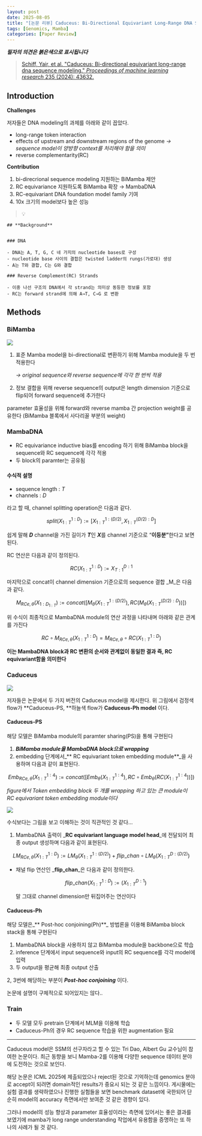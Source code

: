 ```yaml
---
layout: post
date: 2025-08-05
title: "[논문 리뷰] Caduceus: Bi-Directional Equivariant Long-Range DNA Sequence Modeling"
tags: [Genomics, Mamba]
categories: [Paper Review]
---
```


<span class="notion-red">_**필자의 의견은 붉은색으로 표시됩니다**_</span>


> [Schiff, Yair, et al. "Caduceus: Bi-directional equivariant long-range dna sequence modeling." ](https://pmc.ncbi.nlm.nih.gov/articles/PMC12189541/)[_Proceedings of machine learning research_](https://pmc.ncbi.nlm.nih.gov/articles/PMC12189541/)[ 235 (2024): 43632.](https://pmc.ncbi.nlm.nih.gov/articles/PMC12189541/)



## Introduction


**Challenges**


저자들은 DNA modeling의 과제를 아래와 같이 꼽았다.

- long-range token interaction
- effects of upstream and downstream regions of the genome 
_→ sequence model이 양방향 context를 처리해야 함을 의미_
- reverse complementarity(RC)

**Contribution**

1. bi-direcrional sequence modeling 지원하는 BiMamba 제안
1. RC equivariance 지원하도록 BiMamba 확장 → MambaDNA
1. RC-equivariant DNA foundation model family 기여
1. 10x 크기의 model보다 높은 성능

> 💡 


	## **Background**


	### DNA

	- DNA는 A, T, G, C 네 가지의 nucleotide bases로 구성
	- nucleotide base 사이의 결합은 twisted ladder의 rungs(가로대) 생성
	- A는 T와 결합, C는 G와 결합

	### Reverse Complement(RC) Strands

	- 이중 나선 구조의 DNA에서 각 strand는 의미상 동등한 정보를 포함
	- RC는 forward strand에 의해 A→T, C→G 로 변환


## Methods



### BiMamba


![](https://prod-files-secure.s3.us-west-2.amazonaws.com/542b861c-36a8-4051-84e5-8804b6728dba/2c247d59-7815-4980-99f0-8f0d21f445a7/image.png?X-Amz-Algorithm=AWS4-HMAC-SHA256&X-Amz-Content-Sha256=UNSIGNED-PAYLOAD&X-Amz-Credential=ASIAZI2LB4666MMPNUAG%2F20250813%2Fus-west-2%2Fs3%2Faws4_request&X-Amz-Date=20250813T181256Z&X-Amz-Expires=3600&X-Amz-Security-Token=IQoJb3JpZ2luX2VjEOn%2F%2F%2F%2F%2F%2F%2F%2F%2F%2FwEaCXVzLXdlc3QtMiJHMEUCIC2EvHSzyuC4QkKdi5DUm3wZHvneLFiX4LgGKN1%2FEtYNAiEA%2Bq4dSIime8Yx8e1S%2F1FKJuB9XKFuoutc6PxV44kME7Qq%2FwMIMhAAGgw2Mzc0MjMxODM4MDUiDNrJ9%2FA7UxCDEaKR8yrcAzBfMML6nz7QGR9Pm%2BuPgi4g85IkYpzQInx1YWbOOZOSOmdpZnpWlTtkXZg9ukq8PFmrCc0dIGf1phqy5YuYorX%2F4ZYLF3pL2YuFcY9gk5aXY465zVYB%2Fy0PjPDD58t1m7HWy9KHRKMjjNKlBYM4vP9fo01FYVZPzsRXO5XXo2TAT7k7jk4CFYGJs7%2BkJad85qY0D0cAg0bt1L08Uaz%2FPYkyDellzWbCAd2LFi9KCXAu5dUnOXLgmMBug%2FwWNN8IsmV6ZDldgSI7imxMbmYH8DWsAU4OC3g3mjDfVgEuaHtzlCT2lL2sC5jppFl9h5EEi0q79RFrk6RyPH5He2ksIlrL4mQDyZ9gw37IvnIGAEsPDvxeqy1aeNpVqLkAVORpcg4PNPGLI1tWu6gnQqGaotieO4%2BwFOyaA%2BqgjR%2FCNZ8Vcav8eC7tPHtHMpg2MSPoNkmobQ1eOS%2F59SvQoRMhuzw4R2eKS70KDCBg5hkuMyxrl4VcPZjxq%2F4rOA%2F7B5SIc2xgDtK9dTfQmmWFJCUwA5yspf%2BuFSuiAziND7K%2Bi0%2FzEVFqJjblSlqWkZIfu05GwJfhyQ3CmEsjdVfUQkYzKiFwaA23NOnxbbV0CgTt6E%2B5NDYLyTpJTX%2BpdKRBMNeF88QGOqUBsflagBMUCXcIdpt5RcbUAxB5CsIVxgCEfpjoJtWQ0ASI1cLVo6ddNJperj%2FCTHWxwv63eTgEsoP0vG31l2rArVI%2B3kwuVOUcqIY7hlfWdueZWIVy8C2%2B3wvdabkM3IImWBKzca8qkKxsHlP7KuktUYRaAvrOQ4ElErPlKftTsyIw5p6zXPGa5gtN0y2%2BWz%2Fj61TuZUAikhH3xL%2Bt540NyRTwk%2BFu&X-Amz-Signature=eee533f842c3fd85ab506aa8306d645f408bb36edb238f908b5e2c7f2ff14b16&X-Amz-SignedHeaders=host&x-amz-checksum-mode=ENABLED&x-id=GetObject)

1. 표준 Mamba model을 bi-directional로 변환하기 위해 Mamba module을 두 번 적용한다

	_→ original sequence와 reverse sequence에 각각 한 번씩 적용_

1. 정보 결합을 위해 reverse sequence의 output은 length dimension 기준으로 flip되어 forward sequence에 추가한다

parameter 효율성을 위해 forward와 reverse mamba 간 projection weight를 공유한다 (BiMamba 블록에서 사다리꼴 부분의 weight)



### MambaDNA

- RC equivariance inductive bias를 encoding 하기 위해 BiMamba block을 sequence와 RC sequence에 각각 적용
- 두 block의 paramter는 공유됨


#### 수식적 설명

- sequence length : _T_
- channels : _D_

라고 할 때,  channel splitting operation은 다음과 같다.


$$
split(X^{1:D}_{1:T}):=[X^{1:(D/2)}_{1:T},X^{(D/2):D}_{1:T}]
$$


<span class="notion-red">쉽게 말해 </span><span class="notion-red">_**D**_</span><span class="notion-red"> channel을 가진 길이가 </span><span class="notion-red">_**T**_</span><span class="notion-red">인 </span><span class="notion-red">_**X**_</span><span class="notion-red">를 channel 기준으로 “</span><span class="notion-red">**이등분”**</span><span class="notion-red">한다고 보면 된다.</span>


RC 연산은 다음과 같이 정의된다.


$$
RC(X^{1:D}_{1:T}):=X^{D:1}_{T:1}
$$


마지막으로 concat이 channel dimension 기준으로의 sequence 결합 _M_은 다음과 같다.


$$
M_{RCe,\theta}(X_{1:D_{1:T}}):=concat([M_{\theta}(X^{1:(D/2)}_{1:T}),RC(M_{\theta}(X^{(D/2):D}_{1:T}))])
$$


위 수식이 최종적으로 MambaDNA module의 연산 과정을 나타내며 아래와 같은 관계를 가진다


$$
RC\circ M_{RCe,\theta}(X^{1:D}_{1:T}) = M_{RCe,\theta} \circ RC(X^{1:D}_{1:T})
$$


**이는 MambaDNA block과 RC 변환의 순서와 관계없이 동일한 결과 즉, RC equivariant함을 의미한다**



### Caduceus


![](https://prod-files-secure.s3.us-west-2.amazonaws.com/542b861c-36a8-4051-84e5-8804b6728dba/f94a60d7-8145-473b-aef9-7c68d3ec604a/image.png?X-Amz-Algorithm=AWS4-HMAC-SHA256&X-Amz-Content-Sha256=UNSIGNED-PAYLOAD&X-Amz-Credential=ASIAZI2LB4666MMPNUAG%2F20250813%2Fus-west-2%2Fs3%2Faws4_request&X-Amz-Date=20250813T181256Z&X-Amz-Expires=3600&X-Amz-Security-Token=IQoJb3JpZ2luX2VjEOn%2F%2F%2F%2F%2F%2F%2F%2F%2F%2FwEaCXVzLXdlc3QtMiJHMEUCIC2EvHSzyuC4QkKdi5DUm3wZHvneLFiX4LgGKN1%2FEtYNAiEA%2Bq4dSIime8Yx8e1S%2F1FKJuB9XKFuoutc6PxV44kME7Qq%2FwMIMhAAGgw2Mzc0MjMxODM4MDUiDNrJ9%2FA7UxCDEaKR8yrcAzBfMML6nz7QGR9Pm%2BuPgi4g85IkYpzQInx1YWbOOZOSOmdpZnpWlTtkXZg9ukq8PFmrCc0dIGf1phqy5YuYorX%2F4ZYLF3pL2YuFcY9gk5aXY465zVYB%2Fy0PjPDD58t1m7HWy9KHRKMjjNKlBYM4vP9fo01FYVZPzsRXO5XXo2TAT7k7jk4CFYGJs7%2BkJad85qY0D0cAg0bt1L08Uaz%2FPYkyDellzWbCAd2LFi9KCXAu5dUnOXLgmMBug%2FwWNN8IsmV6ZDldgSI7imxMbmYH8DWsAU4OC3g3mjDfVgEuaHtzlCT2lL2sC5jppFl9h5EEi0q79RFrk6RyPH5He2ksIlrL4mQDyZ9gw37IvnIGAEsPDvxeqy1aeNpVqLkAVORpcg4PNPGLI1tWu6gnQqGaotieO4%2BwFOyaA%2BqgjR%2FCNZ8Vcav8eC7tPHtHMpg2MSPoNkmobQ1eOS%2F59SvQoRMhuzw4R2eKS70KDCBg5hkuMyxrl4VcPZjxq%2F4rOA%2F7B5SIc2xgDtK9dTfQmmWFJCUwA5yspf%2BuFSuiAziND7K%2Bi0%2FzEVFqJjblSlqWkZIfu05GwJfhyQ3CmEsjdVfUQkYzKiFwaA23NOnxbbV0CgTt6E%2B5NDYLyTpJTX%2BpdKRBMNeF88QGOqUBsflagBMUCXcIdpt5RcbUAxB5CsIVxgCEfpjoJtWQ0ASI1cLVo6ddNJperj%2FCTHWxwv63eTgEsoP0vG31l2rArVI%2B3kwuVOUcqIY7hlfWdueZWIVy8C2%2B3wvdabkM3IImWBKzca8qkKxsHlP7KuktUYRaAvrOQ4ElErPlKftTsyIw5p6zXPGa5gtN0y2%2BWz%2Fj61TuZUAikhH3xL%2Bt540NyRTwk%2BFu&X-Amz-Signature=f98bb000fa0d7b040d0da459b507fc60268cba31c8df39b598f19d610ec1e039&X-Amz-SignedHeaders=host&x-amz-checksum-mode=ENABLED&x-id=GetObject)


저자들은 논문에서 두 가지 버전의 Caduceus model을 제시한다. 위 그림에서 검정색 flow가 **Caduceus-PS, **하늘색 flow가 **Caduceus-Ph model** 이다.



#### Caduceus-PS


해당 모델은 BiMamba module의 paramter sharing(PS)을 통해 구현된다

1. _**BiMamba module을 MambaDNA block으로 wrapping**_
1. embedding 단계에서_** RC equivariant token embedding module**_을 사용하며 다음과 같이 표현된다.

$$
Emb_{RCe,\theta}(X^{1:4}_{1:T}):=concat([Emb_{\theta}(X^{1:4}_{1:T}),RC \circ Emb_{\theta}(RC(X^{1:4}_{1:T}))])
$$


_figure에서 Token embedding block 두 개를 wrapping 하고 있는 큰 module이 RC equivariant token embedding module이다_


![](https://prod-files-secure.s3.us-west-2.amazonaws.com/542b861c-36a8-4051-84e5-8804b6728dba/b175e4da-71eb-4e91-8c23-a06dabe673c9/image.png?X-Amz-Algorithm=AWS4-HMAC-SHA256&X-Amz-Content-Sha256=UNSIGNED-PAYLOAD&X-Amz-Credential=ASIAZI2LB4666MMPNUAG%2F20250813%2Fus-west-2%2Fs3%2Faws4_request&X-Amz-Date=20250813T181256Z&X-Amz-Expires=3600&X-Amz-Security-Token=IQoJb3JpZ2luX2VjEOn%2F%2F%2F%2F%2F%2F%2F%2F%2F%2FwEaCXVzLXdlc3QtMiJHMEUCIC2EvHSzyuC4QkKdi5DUm3wZHvneLFiX4LgGKN1%2FEtYNAiEA%2Bq4dSIime8Yx8e1S%2F1FKJuB9XKFuoutc6PxV44kME7Qq%2FwMIMhAAGgw2Mzc0MjMxODM4MDUiDNrJ9%2FA7UxCDEaKR8yrcAzBfMML6nz7QGR9Pm%2BuPgi4g85IkYpzQInx1YWbOOZOSOmdpZnpWlTtkXZg9ukq8PFmrCc0dIGf1phqy5YuYorX%2F4ZYLF3pL2YuFcY9gk5aXY465zVYB%2Fy0PjPDD58t1m7HWy9KHRKMjjNKlBYM4vP9fo01FYVZPzsRXO5XXo2TAT7k7jk4CFYGJs7%2BkJad85qY0D0cAg0bt1L08Uaz%2FPYkyDellzWbCAd2LFi9KCXAu5dUnOXLgmMBug%2FwWNN8IsmV6ZDldgSI7imxMbmYH8DWsAU4OC3g3mjDfVgEuaHtzlCT2lL2sC5jppFl9h5EEi0q79RFrk6RyPH5He2ksIlrL4mQDyZ9gw37IvnIGAEsPDvxeqy1aeNpVqLkAVORpcg4PNPGLI1tWu6gnQqGaotieO4%2BwFOyaA%2BqgjR%2FCNZ8Vcav8eC7tPHtHMpg2MSPoNkmobQ1eOS%2F59SvQoRMhuzw4R2eKS70KDCBg5hkuMyxrl4VcPZjxq%2F4rOA%2F7B5SIc2xgDtK9dTfQmmWFJCUwA5yspf%2BuFSuiAziND7K%2Bi0%2FzEVFqJjblSlqWkZIfu05GwJfhyQ3CmEsjdVfUQkYzKiFwaA23NOnxbbV0CgTt6E%2B5NDYLyTpJTX%2BpdKRBMNeF88QGOqUBsflagBMUCXcIdpt5RcbUAxB5CsIVxgCEfpjoJtWQ0ASI1cLVo6ddNJperj%2FCTHWxwv63eTgEsoP0vG31l2rArVI%2B3kwuVOUcqIY7hlfWdueZWIVy8C2%2B3wvdabkM3IImWBKzca8qkKxsHlP7KuktUYRaAvrOQ4ElErPlKftTsyIw5p6zXPGa5gtN0y2%2BWz%2Fj61TuZUAikhH3xL%2Bt540NyRTwk%2BFu&X-Amz-Signature=c3b01529fc89d3f9139e882adf61ae3f6c951f7267079f57143738624a4d5ace&X-Amz-SignedHeaders=host&x-amz-checksum-mode=ENABLED&x-id=GetObject)


<span class="notion-red">수식보다는 그림을 보고 이해하는 것이 직관적인 것 같다…</span>

1. MambaDNA 출력이 _**RC equivariant language model head**_에 전달되어 최종 output 생성하며 다음과 같이 표현된다.

$$
LM_{RCe,\theta}(X^{1:D}_{1:T}):= LM_{\theta}(X^{1:(D/2)}_{1:T})+flip\_chan\circ LM_{\theta}(X^{D:(D/2)}_{1:T})
$$

- 채널 flip 연산인 _**flip\_chan**_은 다음과 같이 정의한다.

	$$
	flip\_chan(X^{1:D}_{1:T}):=(X^{D:1}_{1:T})
	$$


	말 그대로 channel dimension만 뒤집어주는 연산이다



#### Caduceus-Ph


해당 모델은_** Post-hoc conjoining(Ph)**_ 방법론을 이용해 BiMamba block stack을 통해 구현된다

1. MambaDNA block을 사용하지 않고 BiMamba module을 backbone으로 학습
1. inference 단계에서 input sequence와 input의 RC sequence를 각각 model에 입력
1. 두 output을 평균해 최종 output 산출

2, 3번에 해당하는 부분이 _**Post-hoc conjoining**_ 이다.


<span class="notion-red">논문에 설명이 구체적으로 되어있지는 않다..</span>



### Train

- 두 모델 모두 pretrain 단계에서 MLM을 이용해 학습
- Caduceus-Ph의 경우 RC sequence 학습을 위한 augmentation 필요

---


<span class="notion-red">Caduceus model은 SSM의 선구자라고 할 수 있는 Tri Dao, Albert Gu 교수님이 참여한 논문이다. 최근 동향을 보니 Mamba-2를 이용해 다양한 sequence 데이터 분야에 도전하는 것으로 보인다.</span>


<span class="notion-red">해당 논문은 ICML 2025에 제출되었으나 reject된 것으로 기억하는데 genomics 분야로 accept이 되려면 domain적인 results가 중요시 되는 것 같은 느낌이다. 게시물에는 실험 결과를 생략하였으나 진행한 실험들을 보면 benchmark dataset에 국한되어 단순히 model의 accuracy 측면에서만 보여준 것 같은 경향이 있다.</span>


<span class="notion-red">그러나 model의 성능 향상과 parameter 효율성이라는 측면에 있어서는 좋은 결과를 보였기에 mamba가 long range understanding 작업에서 유용함을 증명하는 또 하나의 사례가 될 것 같다.</span>

